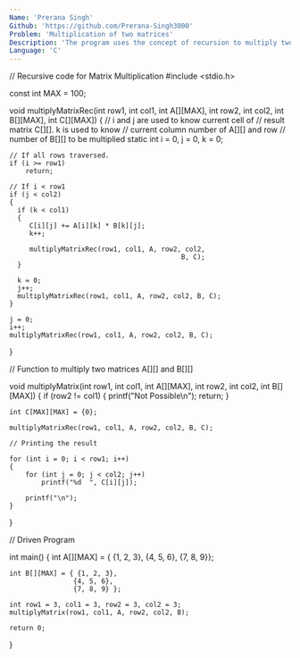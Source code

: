 ```yaml
---
Name: 'Prerana Singh'
Github: 'https://github.com/Prerana-Singh3000'
Problem: 'Multiplication of two matrices'
Description: 'The program uses the concept of recursion to multiply two matrices'
Language: 'C'
---
```



// Recursive code for Matrix Multiplication
#include <stdio.h>

const int MAX = 100;

void multiplyMatrixRec(int row1, int col1, int A[][MAX],
                       int row2, int col2, int B[][MAX],
                       int C[][MAX])
{
    // i and j are used to know current cell of
    // result matrix C[][]. k is used to know
    // current column number of A[][] and row
    // number of B[][] to be multiplied
    static int i = 0, j = 0, k = 0;

    // If all rows traversed.
    if (i >= row1)
        return;

    // If i < row1
    if (j < col2)
    {
      if (k < col1)
      {
         C[i][j] += A[i][k] * B[k][j];
         k++;

         multiplyMatrixRec(row1, col1, A, row2, col2,
                                               B, C);
      }

      k = 0;
      j++;
      multiplyMatrixRec(row1, col1, A, row2, col2, B, C);
    }

    j = 0;
    i++;
    multiplyMatrixRec(row1, col1, A, row2, col2, B, C);
}

// Function to multiply two matrices A[][] and B[][]

void multiplyMatrix(int row1, int col1, int A[][MAX],
                    int row2, int col2, int B[][MAX])
{
    if (row2 != col1)
    {
        printf("Not Possible\n");
        return;
    }

    int C[MAX][MAX] = {0};

    multiplyMatrixRec(row1, col1, A, row2, col2, B, C);

    // Printing the result

    for (int i = 0; i < row1; i++)
    {
        for (int j = 0; j < col2; j++)
            printf("%d  ", C[i][j]);

        printf("\n");
    }
}

// Driven Program

int main()
{
    int A[][MAX] = { {1, 2, 3},
                    {4, 5, 6},
                    {7, 8, 9}};

    int B[][MAX] = { {1, 2, 3},
                    {4, 5, 6},
                    {7, 8, 9} };

    int row1 = 3, col1 = 3, row2 = 3, col2 = 3;
    multiplyMatrix(row1, col1, A, row2, col2, B);

    return 0;
}
